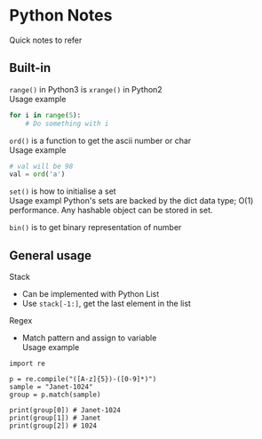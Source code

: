 # Python Notes
Quick notes to refer
## Built-in
`range()` in Python3 is `xrange()` in Python2
<br>Usage example
```python
for i in range(5):
    # Do something with i
```

`ord()` is a function to get the ascii number or char
<br>Usage example
```python
# val will be 98
val = ord('a')
```

`set()` is how to initialise a set
<br> Usage exampl
Python's sets are backed by the dict data type; O(1) performance.
Any hashable object can be stored in set.

`bin()` is to get binary representation of number

## General usage
Stack
 + Can be implemented with Python List
 + Use `stack[-1:]`, get the last element in the list

Regex
 + Match pattern and assign to variable
<br>Usage example
```
import re

p = re.compile("([A-z]{5})-([0-9]*)")
sample = "Janet-1024"
group = p.match(sample)

print(group[0]) # Janet-1024
print(group[1]) # Janet
print(group[2]) # 1024
```
